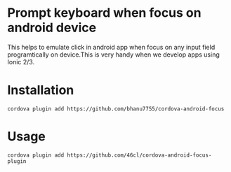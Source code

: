 # Prompt keyboard when focus on android device
This helps to emulate click in android app when focus on any input field programtically on device.This is very handy when we develop apps using Ionic 2/3.

# Installation

```cordova plugin add https://github.com/bhanu7755/cordova-android-focus```

# Usage

```cordova plugin add https://github.com/46cl/cordova-android-focus-plugin```



